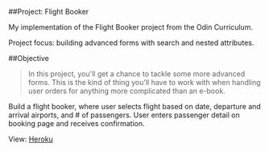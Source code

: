 ##Project: Flight Booker


My implementation of the Flight Booker project from the Odin Curriculum.

Project focus: building advanced forms with search and nested attributes.

##Objective
>In this project, you'll get a chance to tackle some more advanced forms. This is the kind of thing you'll have to work with when handling user orders for anything more complicated than an e-book.

Build a flight booker, where user selects flight based on date, departure and arrival airports, and # of passengers.  User enters passenger detail on booking page and receives confirmation.

View: [Heroku](https://fathomless-tor-56042.herokuapp.com/)